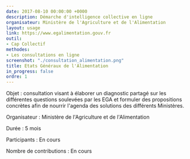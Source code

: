 ```yaml
---
date: 2017-08-10 00:00:00 +0000
description: Démarche d'intelligence collective en ligne
organisateur: Ministère de l'Agriculture et de l'Alimentation
layout: usage
link: https://www.egalimentation.gouv.fr
outil:
- Cap Collectif
methodes: 
- Les consultations en ligne
screenshot: "./consultation_alimentation.png"
title: Etats Généraux de l'Alimentation
in_progress: false
ordre: 1
---
```



Objet : consultation visant à élaborer un diagnostic partagé sur les différentes questions soulevées par les EGA et formuler des propositions concrètes afin de nourrir l'agenda des solutions des différents Ministères.

Organisateur : Ministère de l'Agriculture et de l'Alimentation

Durée : 5 mois

Participants : En cours

Nombre de contributions : En cours